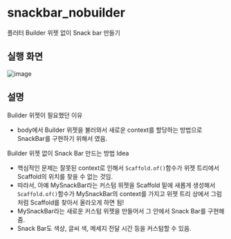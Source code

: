 # snackbar_nobuilder
플러터 Builder 위젯 없이 Snack bar 만들기

## 실행 화면
![image](https://user-images.githubusercontent.com/77111523/147486706-ef753396-804d-4b07-b930-dbbc22ff504f.png)

## 설명
Builder 위젯이 필요했던 이유
- body에서 Builder 위젯을 불러와서 새로운 context를 할당하는 방법으로 SnackBar를 구현하기 위해서 였음.

Builder 위젯 없이 Snack Bar 만드는 방법 Idea
- 핵심적인 문제는 잘못된 context로 인해서 `Scaffold.of()`함수가 위젯 트리에서 Scaffold의 위치를 찾을 수 없는 것임.
- 따라서, 아예 MySnackBar라는 커스텀 위젯을 Scaffold 밑에 새롭게 생성해서 `Scaffold.of()`함수가 MySnackBar의 context를 가지고 위젯 트리 상에서 그럼처럼 Scaffold를 찾아서 올라오게 하면 됨!
- MySnackBar라는 새로운 커스텀 위젯을 만들어서 그 안에서 Snack Bar를 구현해줌.
- Snack Bar도 색상, 글씨 색, 메세지 전달 시간 등을 커스텀할 수 있음.
